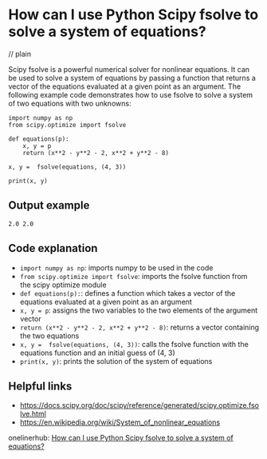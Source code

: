 # How can I use Python Scipy fsolve to solve a system of equations?
// plain

Scipy fsolve is a powerful numerical solver for nonlinear equations. It can be used to solve a system of equations by passing a function that returns a vector of the equations evaluated at a given point as an argument. The following example code demonstrates how to use fsolve to solve a system of two equations with two unknowns:

```
import numpy as np
from scipy.optimize import fsolve

def equations(p):
    x, y = p
    return (x**2 - y**2 - 2, x**2 + y**2 - 8)

x, y =  fsolve(equations, (4, 3))

print(x, y)
```

## Output example

```
2.0 2.0
```

## Code explanation

- `import numpy as np`: imports numpy to be used in the code
- `from scipy.optimize import fsolve`: imports the fsolve function from the scipy optimize module
- `def equations(p):`: defines a function which takes a vector of the equations evaluated at a given point as an argument
- `x, y = p`: assigns the two variables to the two elements of the argument vector
- `return (x**2 - y**2 - 2, x**2 + y**2 - 8)`: returns a vector containing the two equations
- `x, y =  fsolve(equations, (4, 3))`: calls the fsolve function with the equations function and an initial guess of (4, 3)
- `print(x, y)`: prints the solution of the system of equations

## Helpful links
- https://docs.scipy.org/doc/scipy/reference/generated/scipy.optimize.fsolve.html
- https://en.wikipedia.org/wiki/System_of_nonlinear_equations

onelinerhub: [How can I use Python Scipy fsolve to solve a system of equations?](https://onelinerhub.com/python-scipy/how-can-i-use-python-scipy-fsolve-to-solve-a-system-of-equations)